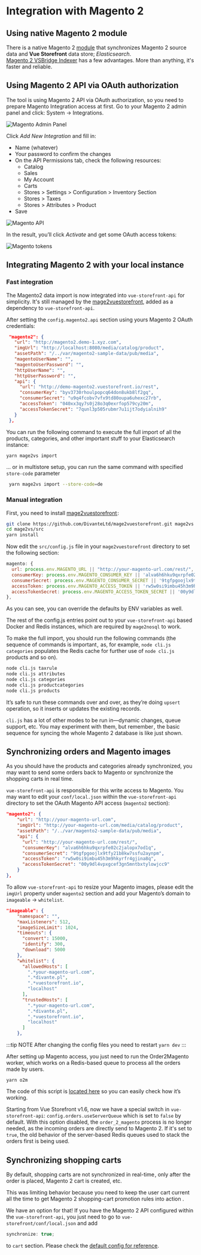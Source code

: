# Integration with Magento 2
## Using native Magento 2 module 
There is a native Magento 2 [module](https://github.com/DivanteLtd/magento2-vsbridge-indexer) that synchronizes Magento 2 source data and **Vue Storefront** data store; *Elasticsearch*.   
[Magento 2 VSBridge Indexer](https://github.com/DivanteLtd/magento2-vsbridge-indexer) has a few advantages. More than anything, it's faster and reliable.

## Using Magento 2 API via OAuth authorization
The tool is using Magento 2 API via OAuth authorization, so you need to prepare Magento Integration access at first. Go to your Magento 2 admin panel and click: System → Integrations.

![Magento Admin Panel](../images/magento_1.png)

Click _Add New Integration_ and fill in:
- Name (whatever)
- Your password to confirm the changes
- On the API Permissions tab, check the following resources:
  - Catalog
  - Sales
  - My Account
  - Carts
  - Stores > Settings > Configuration > Inventory Section
  - Stores > Taxes
  - Stores > Attributes > Product
- Save

![Magento API](../images/magento_2.png)

In the result, you’ll click _Activate_ and get some OAuth access tokens:

![Magento tokens](../images/magento_3.png)

## Integrating Magento 2 with your local instance

### Fast integration

The Magento2 data import is now integrated into `vue-storefront-api` for simplicity. It's still managed by the [mage2vuestorefront](https://github.com/DivanteLtd/mage2vuestorefront), added as a dependency to `vue-storefront-api`.

After setting the `config.magento2.api` section using yours Magento 2 OAuth credentials:

```json
 "magento2": {
   "url": "http://magento2.demo-1.xyz.com",
   "imgUrl": "http://localhost:8080/media/catalog/product",
   "assetPath": "/../var/magento2-sample-data/pub/media",
   "magentoUserName": "",
   "magentoUserPassword": "",
   "httpUserName": "",
   "httpUserPassword": "",
   "api": {
     "url": "http://demo-magento2.vuestorefront.io/rest",
     "consumerKey": "byv3730rhoulpopcq64don8ukb8lf2gq",
     "consumerSecret": "u9q4fcobv7vfx9td80oupa6uhexc27rb",
     "accessToken": "040xx3qy7s0j28o3q0exrfop579cy20m",
     "accessTokenSecret": "7qunl3p505rubmr7u1ijt7odyialnih9"
   }
 },
```

You can run the following command to execute the full import of all the products, categories, and other important stuff to your Elasticsearch instance:

```bash
yarn mage2vs import
```

... or in multistore setup, you can run the same command with specified `store-code` parameter

```bash
 yarn mage2vs import --store-code=de
```

### Manual integration

First, you need to install [mage2vuestorefront ](https://github.com/DivanteLtd/mage2vuestorefront):

```bash
git clone https://github.com/DivanteLtd/mage2vuestorefront.git mage2vs
cd mage2vs/src
yarn install
```

Now edit the `src/config.js` file in your `mage2vuestorefront` directory to set the following section:

```js
magento: {
  url: process.env.MAGENTO_URL || "http://your-magento-url.com/rest/", <- change to your Magento 2 URL,
  consumerKey: process.env.MAGENTO_CONSUMER_KEY || 'alva6h6hku9qxrpfe02c2jalopx7od1q',
  consumerSecret: process.env.MAGENTO_CONSUMER_SECRET || '9tgfpgoojlx9tfy21b8kw7ssfu2aynpm',
  accessToken: process.env.MAGENTO_ACCESS_TOKEN || 'rw5w0si9imbu45h3m9hkyrfr4gjina8q',
  accessTokenSecret: process.env.MAGENTO_ACCESS_TOKEN_SECRET || '00y9dl4vpxgcef3gn5mntbxtylowjcc9',
},
```

As you can see, you can override the defaults by ENV variables as well.


The rest of the config.js entries point out to your `vue-storefront-api` based Docker and Redis instances, which are required by `mage2nosql` to work.

To make the full import, you should run the following commands (the sequence of commands is important ,  as, for example, `node cli.js categories` populates the Redis cache for further use of `node cli.js` products and so on).

```bash
node cli.js taxrule
node cli.js attributes
node cli.js categories
node cli.js productcategories
node cli.js products
```

It’s safe to run these commands over and over, as they’re doing `upsert` operation, so it inserts or updates the existing records.

`cli.js` has a lot of other modes to be run in—dynamic changes, queue support, etc. You may experiment with them, but remember ,  the basic sequence for syncing the whole Magento 2 database is like just shown.

## Synchronizing orders and Magento images

As you should have the products and categories already synchronized, you may want to send some orders back to Magento or synchronize the shopping carts in real time.

`vue-storefront-api` is responsible for this write access to Magento. You may want to edit your `conf/local.json` within the `vue-storefront-api` directory to set the OAuth Magento API access (`magento2` section):

```json
"magento2": {
    "url": "http://your-magento-url.com",
    "imgUrl": "http://your-magento-url.com/media/catalog/product",
    "assetPath": "/../var/magento2-sample-data/pub/media",
    "api": {
      "url": "http://your-magento-url.com/rest/",
      "consumerKey": "alva6h6hku9qxrpfe02c2jalopx7od1q",
      "consumerSecret": "9tgfpgoojlx9tfy21b8kw7ssfu2aynpm",
      "accessToken": "rw5w0si9imbu45h3m9hkyrfr4gjina8q",
      "accessTokenSecret": "00y9dl4vpxgcef3gn5mntbxtylowjcc9"
    }
},
```

To allow `vue-storefront-api` to resize your Magento images, please edit the `imgUrl` property under `magento2` section and add your Magento’s domain to `imageable` -> `whitelist`.

```json
"imageable": {
    "namespace": "",
    "maxListeners": 512,
    "imageSizeLimit": 1024,
    "timeouts": {
      "convert": 15000,
      "identify": 300,
      "download": 5000
    },
    "whitelist": {
      "allowedHosts": [
        ".*your-magento-url.com",
        ".*divante.pl",
        ".*vuestorefront.io",
        "localhost"
      ],
      "trustedHosts": [
        ".*your-magento-url.com",
        ".*divante.pl",
        ".*vuestorefront.io",
        "localhost"
      ]
    },
```

:::tip NOTE
After changing the config files you need to restart `yarn dev`
:::

After setting up Magento access, you just need to run the Order2Magento worker, which works on a Redis-based queue to process all the orders made by users.

```
yarn o2m
```

The code of this script is [located here](https://github.com/DivanteLtd/vue-storefront-api/blob/master/src/worker/order_to_magento2.js) so you can easily check how it’s working.

Starting from Vue Storefront v1.6, now we have a special switch in `vue-storefront-api`: `config.orders.useServerQueue` which is set to `false` by default. With this option disabled, the `order_2_magento` process  is no longer needed, as the incoming orders are directly send to Magento 2. If it's set to `true`, the old behavior of the server-based Redis queues used to stack the orders first is being used.

## Synchronizing shopping carts

By default, shopping carts are not synchronized in real-time , only after the order is placed, Magento 2 cart is created, etc.

This was limiting behavior because you need to keep the user cart current all the time to get Magento 2 shopping-cart promotion rules into action .

We have an option for that! If you have the Magento 2 API configured within the `vue-storefront-api`, you just need to go to `vue-storefront/conf/local.json` and add

```js
synchronize: true;
```

to `cart` section. Please check the [default config for reference](https://github.com/DivanteLtd/vue-storefront/blob/193cf44a6e936136fc19e22b45fe8dbc4b33f844/config/default.json#L8).
